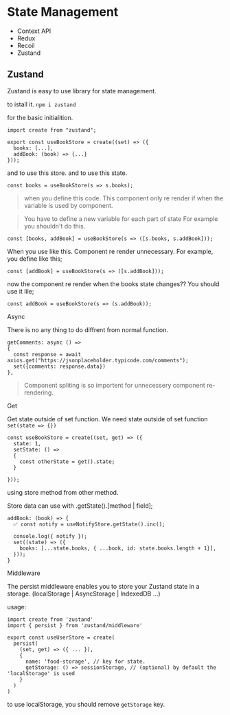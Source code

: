 
# State Management
* Context API
* Redux
* Recoil 
* Zustand

## Zustand

Zustand is easy to use library for state management. 

to istall it. ```npm i zustand```

for the basic initialition.

```
import create from "zustand";

export const useBookStore = create((set) => ({
  books: [...],
  addBook: (book) => {...}
}));
```
and to use this store. and to use this state. 
```
const books = useBookStore(s => s.books);
```
> when you define this code. This component only re render if when the variable is used by component.

> You have to define a new variable for each part of state
For example you shouldn't do this.
```
const [books, addBook] = useBookStore(s => ([s.books, s.addBook]));
``` 
When you use like this. Component re render unnecessary. 
For example, you define like this;
```
const [addBook] = useBookStore(s => ([s.addBook]));
``` 
now the component re render when the books state changes??
You should use it lile;
```
const addBook = useBookStore(s => (s.addBook));
``` 

Async

There is no any thing to do diffrent from normal function. 
```
getComments: async () => 
{
  const response = await axios.get("https://jsonplaceholder.typicode.com/comments");
  set({comments: response.data})
},
```

> Component spliting is so importent for unnecessery component re-rendering.

Get

Get state outside of set function. 
We need state outside of set function ```set(state => {})```

```
const useBookStore = create((set, get) => ({
  state: 1,
  setState: () => 
  {
    const otherState = get().state;
  }

}));
```

using store method from other method. 

Store data can use with .getState().[method | field];

```
addBook: (book) => {
  ✅ const notify = useNotifyStore.getState().inc();
  
  console.log({ notify });
  set((state) => ({
    books: [...state.books, { ...book, id: state.books.length + 1}],
  }));
}
```

Middleware

The persist middleware enables you to store your Zustand state in a storage. (localStorage | AsyncStorage | IndexedDB ...)

usage:

```
import create from 'zustand'
import { persist } from 'zustand/middleware'

export const useUserStore = create(
  persist(
    (set, get) => ({ ... }),
    {
      name: 'food-storage', // key for state.
      getStorage: () => sessionStorage, // (optional) by default the 'localStorage' is used
    }
  )
)
```
to use localStorage, you should remove ```getStorage``` key.